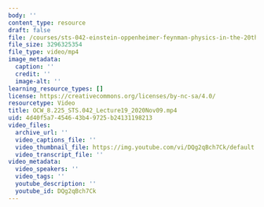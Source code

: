 ```yaml
---
body: ''
content_type: resource
draft: false
file: /courses/sts-042-einstein-oppenheimer-feynman-physics-in-the-20th-century-fall-2020/ocw_8225_sts042_lecture19_2020nov09_360p_16_9.mp4
file_size: 3296325354
file_type: video/mp4
image_metadata:
  caption: ''
  credit: ''
  image-alt: ''
learning_resource_types: []
license: https://creativecommons.org/licenses/by-nc-sa/4.0/
resourcetype: Video
title: OCW_8.225_STS.042_Lecture19_2020Nov09.mp4
uid: 4d40f5a7-4546-43b4-9725-b24131198213
video_files:
  archive_url: ''
  video_captions_file: ''
  video_thumbnail_file: https://img.youtube.com/vi/DQg2qBch7Ck/default.jpg
  video_transcript_file: ''
video_metadata:
  video_speakers: ''
  video_tags: ''
  youtube_description: ''
  youtube_id: DQg2qBch7Ck
---
```

